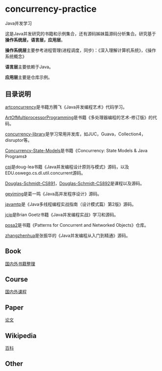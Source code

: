 # concurrency-practice

Java并发学习

这是Java并发研究的书籍和示例集合，还有源码姊妹篇源码分析集合。研究基于**操作系统层，语言层，应用层**。

**操作系统层**主要参考进程管理(进程调度，同步)：《深入理解计算机系统》，《操作系统概念》

**语言层**主要依赖于Java。

**应用层**主要是仓库示例。

## 目录说明

[artconcurrency](/artconcurrency)是书籍方腾飞《Java并发编程艺术》代码学习。

[ArtOfMultiprocessorProgramming](/ArtOfMultiprocessorProgramming)是书籍《多处理器编程的艺术-修订版》的代码。

[concurrency-library](/concurrency-library)是学习常用并发库，如JUC，Guava，Collection4，disruptor等。

[Concurrency-State-Models](/Concurrency-State-Models)是书籍《Concurrency: State Models & Java Programs》

[cpj](/cpj)是doug-lea书籍《Java并发编程设计原则与模式》源码，以及EDU.oswego.cs.dl.util.concurrent源码。

[Douglas-Schmidt-CS891](/Douglas-Schmidt-CS891)，[Douglas-Schmidt-CS892](/Douglas-Schmidt-CS892)是课程以及源码。

[geyiming](/geyiming)是葛一鸣《Java高并发程序设计》源码。

[javamtp](/javamtp)是《Java多线程编程实战指南（设计模式篇）第2版》源码。

[jcip](/jcip)是Brian Goetz书籍《Java并发编程实战》学习和源码。

[posa2](/posa2)是书籍《Patterns for Concurrent and Networked Objects》仓库。

[zhangzhenhua](/zhangzhenhua)是张振华的《Java并发编程从入门到精通》源码。

## Book

[国内外书籍整理](./book)

## Course

[国内外课程](./course)

## Paper

[论文](./paper)

## Wikipedia

[百科](./wikipedia)

## Other